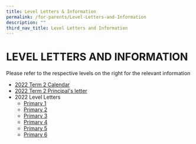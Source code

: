 ```yaml
---
title: Level Letters & Information
permalink: /for-parents/Level-Letters-and-Information
description: ""
third_nav_title: Level Letters and Information
---
```

# LEVEL LETTERS AND INFORMATION 
Please refer to the respective levels on the right for the relevant information

* [2022 Term 2 Calendar](/files/2022%20Term%202%20Calendar%2021%20Mar%20003.pdf)
* [2022 Term 2 Principal's letter](/files/2022%20Term%202%20Principals%20Letter.pdf)
* 2022 Level Letters
	* [Primary 1](/files/Level%20Letter%20P1%20Term%202%202022.pdf)
	* [Primary 2](/files/Level%20Letter%20P2%20Term%201%202022.pdf)
	* [Primary 3](/files/Level%20Letter%20P3%20Term%202%202022.pdf)
	* [Primary 4](/files/Level%20Letter%20P4%20Term%202%202022.pdf)
	* [Primary 5](/files/Level%20Letter%20P5%20Term%202%202022.pdf)
	* [Primary 6](/files/Level%20Letter%20P6%20Term%202%202022.pdf)